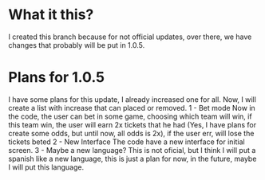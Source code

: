 # What it this?
I created this branch because for not official updates, over there, we have changes that probably will be put in 1.0.5.

# Plans for 1.0.5
I have some plans for this update, I already increased one for all. Now, I will create a list with increase that can placed or removed.
1 - Bet mode
Now in the code, the user can bet in some game, choosing which team will win, if this team win, the user will earn 2x tickets that he had (Yes, I have plans for create some odds, but until now, all odds is 2x), if the user err, will lose the tickets beted
2 - New Interface
The code have a new interface for initial screen.
3 - Maybe a new language?
This is not oficial, but I think I will put a spanish like a new language, this is just a plan for now, in the future, maybe I will put this language.
